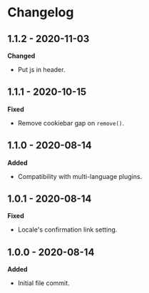 # Changelog

## 1.1.2 - 2020-11-03
**Changed**

* Put js in header.

## 1.1.1 - 2020-10-15
**Fixed**

* Remove cookiebar gap on `remove()`.

## 1.1.0 - 2020-08-14
**Added**

* Compatibility with multi-language plugins.

## 1.0.1 - 2020-08-14
**Fixed**

* Locale's confirmation link setting.

## 1.0.0 - 2020-08-14
**Added**

* Initial file commit.
